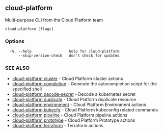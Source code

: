 ## cloud-platform

Multi-purpose CLI from the Cloud Platform team

```
cloud-platform [flags]
```

### Options

```
  -h, --help                 help for cloud-platform
      --skip-version-check   don't check for updates
```

### SEE ALSO

* [cloud-platform cluster](cloud-platform_cluster.md)	 - Cloud Platform cluster actions
* [cloud-platform completion](cloud-platform_completion.md)	 - Generate the autocompletion script for the specified shell
* [cloud-platform decode-secret](cloud-platform_decode-secret.md)	 - Decode a kubernetes secret
* [cloud-platform duplicate](cloud-platform_duplicate.md)	 - Cloud Platform duplicate resource
* [cloud-platform environment](cloud-platform_environment.md)	 - Cloud Platform Environment actions
* [cloud-platform kubecfg](cloud-platform_kubecfg.md)	 - Cloud Platform kubeconfig related commands
* [cloud-platform pipeline](cloud-platform_pipeline.md)	 - Cloud Platform pipeline actions
* [cloud-platform prototype](cloud-platform_prototype.md)	 - Cloud Platform Prototype actions
* [cloud-platform terraform](cloud-platform_terraform.md)	 - Terraform actions.

